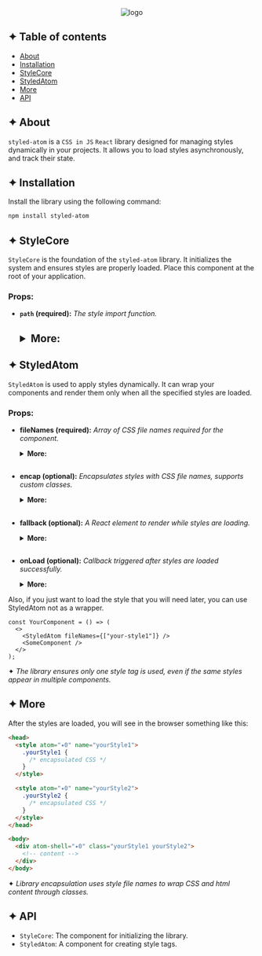 <div align="center">
  <img src="https://drive.google.com/uc?export=view&id=1zaKS3ZOVpeVEY2xcwZmUhdYuRBGBzZRR" alt="logo"/>
</div>

## ✦ Table of contents

- [About](#-about)
- [Installation](#-installation)
- [StyleCore](#-stylecore)
- [StyledAtom](#-styledatom)
- [More](#-more)
- [API](#-api)

## ✦ About

`styled-atom` is a `CSS in JS` `React` library designed for managing styles dynamically in your projects.
It allows you to load styles asynchronously, and track their state.

## ✦ Installation

Install the library using the following command:

```bash
npm install styled-atom
```

## ✦ StyleCore

`StyleCore` is the foundation of the `styled-atom` library. It initializes the system and ensures styles are properly loaded. Place this component at the root of your application.

### Props:

- **`path` (required):** _The style import function._

  <h2>

  <details>
  <summary><strong>More:</strong></summary>
  <strong>‣ Type:</strong><br />
  (fileName: string) => Promise<{ default: string; }><br />
  <br />
  <strong>‣ Description:</strong> <em><br />
  Provide the correct path to the folder containing your style files. This function should return a promise that resolves to an object containing the default export, which is the path to your style file.</em><br />
  <br />
  <strong>‣ Example:</strong>

  ```typescript
  import React from "react";
  import { StyleCore } from "styled-atom";

  const App = () => {
    <>
      <StyleCore
        path={(name: string) => import(`../src/style/css/${name}.css`)}
      />
      <YourComponent />
    </>;
  };
  ```

  </details>

## ✦ StyledAtom

`StyledAtom` is used to apply styles dynamically. It can wrap your components and render them only when all the specified styles are loaded.

### Props:

- **fileNames (required):** _Array of CSS file names required for the component._
  <details>
  <summary><strong>More:</strong></summary>
  <strong>‣ Type:</strong> string[]<br />
  <br />
  <strong>‣ Description:</strong> <em><br />
  Provide an array of your style file names. These will be used to dynamically load the corresponding CSS files for your component.</em><br />
  <br />
  <strong>‣ Example:</strong>

  ```typescript
  import React from "react";
  import { StyledAtom } from "styled-atom";

  const YourComponent = () => {
    <StyledAtom fileNames={["your-style1", "your-style2"]}>
      <SomeComponent />
    </StyledAtom>;
  };
  ```

  </details>
  <h2>

- **encap (optional):** _Encapsulates styles with CSS file names, supports custom classes._
  <details>
  <summary><strong>More:</strong></summary>
  <strong>‣ Type:</strong> string[]<br />
  <br />
  <strong>‣ Description:</strong> <em><br />
  This property allows you to encapsulate styles by applying CSS file names as class names. It also supports custom class names. When enabled, a wrapper `div` element will be added, with classes corresponding to the style file names, and a custom `atom-shell` attribute, which matches the `atom` attribute in the `style` tag. This feature helps to scope styles to the component, preventing conflicts with global styles.</em><br />
  <br />
  <strong>‣ Example:</strong>

  ```typescript
  import React from "react";
  import { StyledAtom } from "styled-atom";

  const YourComponent = () => {
    <StyledAtom
      encap
      // or encap="custom-class"
      // another props
    >
      <SomeComponent />
    </StyledAtom>;
  };
  ```

  </details>
  <h2>

- **fallback (optional):** _A React element to render while styles are loading._
  <details>
  <summary><strong>More:</strong></summary>
  <strong>‣ Type:</strong> React.ReactNode<br />
  <br />
  <strong>‣ Description:</strong> <em><br />
  This property allows you to specify a React element to be displayed while the styles are being loaded. It provides a way to show a loading indicator or placeholder until the styles are fully applied, improving the user experience during the loading process.</em><br />
  <br />
  <strong>‣ Example:</strong>

  ```typescript
  import React from "react";
  import { StyledAtom } from "styled-atom";

  const YourComponent = () => {
    <StyledAtom
      fallback={<div>Loading...</div>}
      // another props
    >
      <SomeComponent />
    </StyledAtom>;
  };
  ```

  </details>
  <h2>

- **onLoad (optional):** _Callback triggered after styles are loaded successfully._
  <details>
  <summary><strong>More:</strong></summary>
  <strong>‣ Type:</strong> () => void<br />
  <br />
  <strong>‣ Description:</strong> <em><br />
  This callback function is called once the styles have been successfully loaded and applied. It allows you to perform additional actions or trigger side effects after the styles are ready, such as updating the UI or logging a message.</em><br />
  <br />
  <strong>‣ Example:</strong>

  ```typescript
  import React from "react";
  import { StyledAtom } from "styled-atom";

  const YourComponent = () => {
    <StyledAtom
      onLoad={() => console.log("The styles are loaded")}
      // another props
    >
      <SomeComponent />
    </StyledAtom>;
  };
  ```

  </details>

Also, if you just want to load the style that you will need later, you can use StyledAtom not as a wrapper.

```tsx
const YourComponent = () => (
  <>
    <StyledAtom fileNames={["your-style1"]} />
    <SomeComponent />
  </>
);
```

✦ _The library ensures only one style tag is used, even if the same styles appear in multiple components._

## ✦ More

After the styles are loaded, you will see in the browser something like this:

```html
<head>
  <style atom="✦0" name="yourStyle1">
    .yourStyle1 {
      /* encapsulated CSS */
    }
  </style>

  <style atom="✦0" name="yourStyle2">
    .yourStyle2 {
      /* encapsulated CSS */
    }
  </style>
</head>

<body>
  <div atom-shell="✦0" class="yourStyle1 yourStyle2">
    <!-- content -->
  </div>
</body>
```

✦ _Library encapsulation uses style file names to wrap CSS and html content through classes._

## ✦ API

- `StyleCore`: The component for initializing the library.
- `StyledAtom`: A component for creating style tags.
